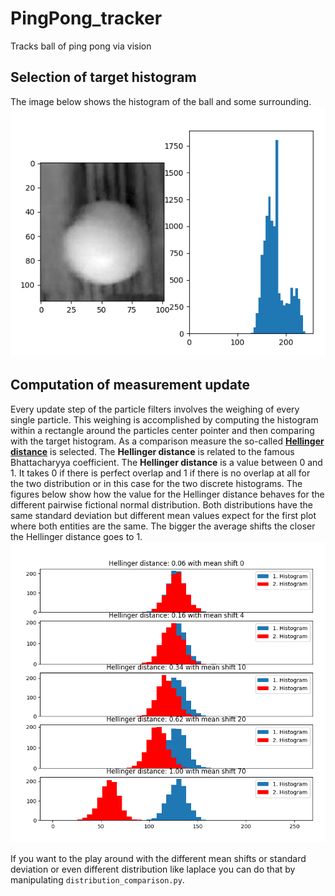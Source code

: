 # PingPong_tracker
Tracks ball of ping pong via vision
## Selection of target histogram
The image below shows the histogram of the ball and some surrounding.   
![histogram](images_README/histogram.png)
## Computation of measurement update
Every update step of the particle filters involves the weighing of every single particle. This weighing is accomplished by computing the histogram within a rectangle around the particles center pointer and then comparing with the target histogram. As a comparison measure the so-called [**Hellinger distance**](https://en.wikipedia.org/wiki/Hellinger_distance) is selected. The **Hellinger distance** is related to the famous Bhattacharyya coefficient. The **Hellinger distance** is a value between 0 and 1. It takes 0 if there is perfect overlap and 1 if there is no overlap at all for the two distribution or in this case for the two discrete histograms. The figures below show how the value for the Hellinger distance behaves for the different pairwise fictional normal distribution. Both distributions have the same standard deviation but different mean values expect for the first plot where both entities are the same. The bigger the average shifts the closer the Hellinger distance goes to 1.
![hellinger](images_README/hellinger_hist.png)

If you want to the play around with the different mean shifts or standard deviation or even different distribution like laplace you can do that by manipulating `distribution_comparison.py`.